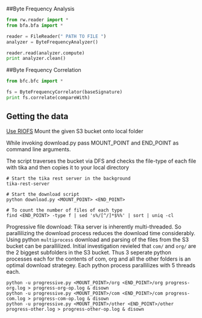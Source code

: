 ##Byte Frequency Analysis

```python
from rw.reader import *
from bfa.bfa import *

reader = FileReader(" PATH TO FILE ")
analyzer = ByteFrequencyAnalyzer()

reader.read(analyzer.compute)
print analyzer.clean()
```

##Byte Frequency Correlation

```python
from bfc.bfc import *

fs = ByteFrequencyCorrelator(baseSignature)
print fs.correlate(compareWith)
```

## Getting the data

[Use RIOFS](https://github.com/skoobe/riofs)
Mount the given S3 bucket onto local folder

While invoking download.py pass MOUNT_POINT and END_POINT as command line arguments.

The script traverses the bucket via DFS and checks the file-type of each file
with tika and then copies it to your local directory

```
# Start the tika rest server in the background
tika-rest-server

# Start the download script
python download.py <MOUNT_POINT> <END_POINT>

# To count the number of files of each type
find <END_POINT> -type f | sed 's%/[^/]*$%%' | sort | uniq -cl
```

Progressive file download: Tika server is inherently multi-threaded. So parallilizing the download
process reduces the download time considerably. Using python `multiprocess` download and parsing
of the files from the S3 bucket can be parallilized. Initial investigation revieled that `com/` and
`org/` are the 2 biggest subfolders in the S3 bucket. Thus 3 seperate python processes each for the
contents of com, org and all the other folders is an optimal download strategey. Each python process
parallilizes with 5 threads each. 

```
python -u progressive.py <MOUNT_POINT>/org <END_POINT>/org progress-org.log > progress-org-op.log & disown
python -u progressive.py <MOUNT_POINT>/com <END_POINT>/com progress-com.log > progress-com-op.log & disown
python -u progressive.py <MOUNT_POINT>/other <END_POINT>/other progress-other.log > progress-other-op.log & disown
```